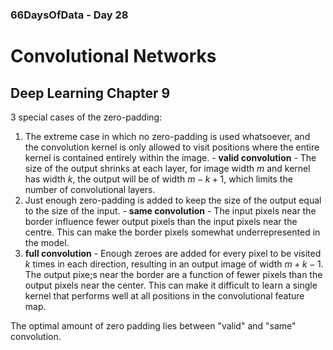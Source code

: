 ### 66DaysOfData - Day 28

# Convolutional Networks

## Deep Learning Chapter 9

3 special cases of the zero-padding:

1. The extreme case in which no zero-padding is used whatsoever, and the convolution kernel is only allowed to visit positions where the entire kernel is contained entirely within the image. - **valid convolution** - The size of the output shrinks at each layer, for image width $m$ and kernel has width $k$, the output will be of width $m-k+1$, which limits the number of convolutional layers.
2. Just enough zero-padding is added to keep the size of the output equal to the size of the input. - **same convolution** - The input pixels near the border influence fewer output pixels than the input pixels near the centre. This can make the border pixels somewhat underrepresented in the model.
3. **full convolution** - Enough zeroes are added for every pixel to be visited  $k$ times in each direction, resulting in an output image of width $m+k-1$. The output pixe;s near the border are a function of fewer pixels than the output pixels near the center. This can make it difficult to learn a single kernel that performs well at all positions in the convolutional feature map.

The optimal amount of zero padding lies between "valid" and "same" convolution.